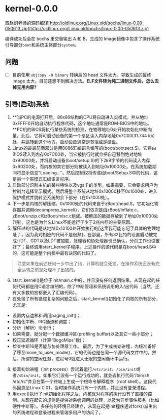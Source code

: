# kernel-0.0.0

取赵炯老师的源码编译[http://oldlinux.org/Linux.old/bochs/linux-0.00-050613.zip](http://oldlinux.org/Linux.old/bochs/linux-0.00-050613.zip)

编译成功后会在 bochs 里交替输出 A 和 B，生成的 Image镜像中包含了操作系统引导部分`boot`和系统主体部分`system`。

## 问题
- [ ] 目前使用 `objcopy -O binary` 转换后的 head 文件太大，导致生成的最终 Image 太大，目前还想不到解决方法。**ELF文件转为纯二进制文件后，怎么去掉无用内容?**


## 引导(启动)系统

1. **当PC的电源打开后，80x86结构的CPU将自动进入实模式，并从地址0xFFFF0开始自动执行程序代码，这个地址通常是ROM-BIOS中的地址。**PC机的BIOS将执行某些系统的检测，在物理地址0处开始初始化中断向量。此后，它将可启动设备的第一个扇区读入内存地址0x7C00(31.744 kb)处，并跳转到这个地方。启动设备通常是软驱或是硬盘。
2. Linux的最最前面部分是用8086汇编语言编写的(boot/bootsect.S)，它将由BIOS读入到内存0x7C00处，当它被执行时就会把自己移到绝对地址0x90000处，并将启动设备(boot/setup.S)的下2kB字节的代码读入内存0x90200处，而内核的其它部分则被读入到地址0x10000处。在系统加载期间将显示信息"Loading..."。然后控制权将传递给boot/Setup.S中的代码，这是另一个实模式汇编语言程序。 
3. 启动部分识别主机的某些特性以及vga卡的类型。如果需要，它会要求用户为控制台选择显示模式。然后将整个系统从地址0x10000移至0x1000处，进入保护模式并跳转至系统的余下部分（在0x1000处）。 
4. 下一步是内核的解压缩。0x1000处的代码来自于zBoot/head.S，它初始化寄存器并调用decompress_kernel()，它们依次是由zBoot/inflate.c、zBoot/unzip.c和zBoot/misc.c组成。被解压的数据存放到了地址0x10000处(1兆)，这也是为什么Linux不能运行于少于2兆内存的主要原因。
5. 解压过的代码是从地址0x10100处开始执行的[这里我可能忘记了具体的物理地址了，因为我对相应的代码不是很熟]，在那里，所有32比特的设置启动被完成: IDT、GDT以及LDT被加载，处理器和协处理器也已确认，分页工作也设置好了；最终调用start_kernel子程序。上述操作的源代码是在boot/head.S中的，这可能是整个内核中最有诀窍的代码了。
> 注意如果在前述任何一步中出了错，计算机就会死锁。在操作系统还没有完全运转之前是处理不了出错的。
6. start_kernel()是位于init/main.c中的，并且没有任何返回结果。从现在起的任何代码都是用C语言编制的，除了中断管理和系统调用的入/出代码（当然，还有大多数的宏都嵌入了汇编代码）。 
7. 在处理了所有错综复杂的问题之后，start_kernel()初始化了内核的所有部分，尤其是: 
- 设置内存边界和调用paging_init()； 
- 初始化中断、IRQ通道和调度； 
- 分析（解析）命令行； 
- 如果需要，就分配一个数据缓冲区(profiling buffer)以及其它一些小部分； 
- 校正延迟循环（计算“BogoMips”数)； 
- 检查中断16是否能与协处理器工作。 
最后，为了生成初始进程，内核准备好了移至move_to_user_mode()，它的代码也是在同一个源代码文件中的。然后，所谓的空闲任务，进程号0就进入无限的空闲循环中运行。
8. 接着初始进程（init process）尝试着运行`/etc/init`、`/bin/init`或者`/sbin/init`。如果它们没有一个运行成功的，就会去执行代码“/bin/sh /etc/rc”并且在第一个终端上生成一个根命令解释程序（root shell）。这段代码回溯至Linux 0.01，当时操作系统只有一个内核，并且没有登录进程。 
9. 用exec()执行了init初始化程序之后，内核就对程序的执行没有了直接的控制。从现在起它的规则是提供对系统调用的处理，以及为异步事件服务（比如硬件中断等）。多任务的环境已经建立，从现在起是init程序通过fork()派生出的系统进程和登录进程来管理多用户的访问了。 



